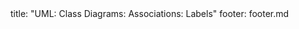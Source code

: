 <frontmatter>
title: "UML: Class Diagrams: Associations: Labels"
footer: footer.md
</frontmatter>

<include src="navbar.md" boilerplate />

<include src="unit-inPage-asFlat.md" boilerplate />